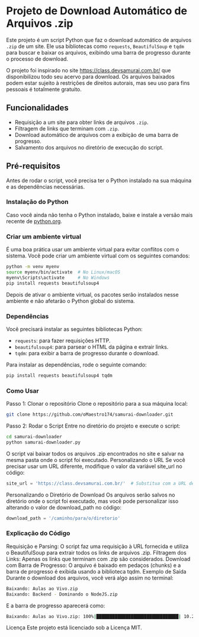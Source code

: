 # Projeto de Download Automático de Arquivos .zip

Este projeto é um script Python que faz o download automático de arquivos `.zip` de um site. Ele usa bibliotecas como `requests`, `BeautifulSoup` e `tqdm` para buscar e baixar os arquivos, exibindo uma barra de progresso durante o processo de download.

O projeto foi inspirado no site https://class.devsamurai.com.br/ que disponibilizou todo seu acervo para download. Os arquivos baixados podem estar sujeito à restrições de direitos autorais, mas seu uso para fins pessoais é totalmente gratuito.

## Funcionalidades

- Requisição a um site para obter links de arquivos `.zip`.
- Filtragem de links que terminam com `.zip`.
- Download automático de arquivos com a exibição de uma barra de progresso.
- Salvamento dos arquivos no diretório de execução do script.

## Pré-requisitos

Antes de rodar o script, você precisa ter o Python instalado na sua máquina e as dependências necessárias.

### Instalação do Python

Caso você ainda não tenha o Python instalado, baixe e instale a versão mais recente de [python.org](https://www.python.org/).

### Criar um ambiente virtual
É uma boa prática usar um ambiente virtual para evitar conflitos com o sistema. Você pode criar um ambiente virtual com os seguintes comandos:
```bash
python -m venv myenv
source myenv/bin/activate  # No Linux/macOS
myenv\Scripts\activate     # No Windows
pip install requests beautifulsoup4
```
Depois de ativar o ambiente virtual, os pacotes serão instalados nesse ambiente e não afetarão o Python global do sistema.

### Dependências

Você precisará instalar as seguintes bibliotecas Python:

- `requests`: para fazer requisições HTTP.
- `beautifulsoup4`: para parsear o HTML da página e extrair links.
- `tqdm`: para exibir a barra de progresso durante o download.

Para instalar as dependências, rode o seguinte comando:

```bash
pip install requests beautifulsoup4 tqdm
```

### Como Usar
Passo 1: Clonar o repositório
Clone o repositório para a sua máquina local:
```bash
git clone https://github.com/oMaestro174/samurai-downloader.git
```
Passo 2: Rodar o Script
Entre no diretório do projeto e execute o script:

```bash
cd samurai-downloader
python samurai-downloader.py
```
O script vai baixar todos os arquivos .zip encontrados no site e salvar na mesma pasta onde o script foi executado.
Personalizando o URL
Se você precisar usar um URL diferente, modifique o valor da variável site_url no código:

```python
site_url = 'https://class.devsamurai.com.br/'  # Substitua com a URL desejada
```
Personalizando o Diretório de Download
Os arquivos serão salvos no diretório onde o script foi executado, mas você pode personalizar isso alterando o valor de download_path no código:
```python
download_path = '/caminho/para/o/diretorio'
```

### Explicação do Código
Requisição e Parsing: O script faz uma requisição à URL fornecida e utiliza o BeautifulSoup para extrair todos os links de arquivos .zip.
Filtragem dos Links: Apenas os links que terminam com .zip são considerados.
Download com Barra de Progresso: O arquivo é baixado em pedaços (chunks) e a barra de progresso é exibida usando a biblioteca tqdm.
Exemplo de Saída
Durante o download dos arquivos, você verá algo assim no terminal:

```bash
Baixando: Aulas ao Vivo.zip
Baixando: Backend - Dominando o NodeJS.zip
```
E a barra de progresso aparecerá como:
```bash
Baixando: Aulas ao Vivo.zip: 100%|███████████████████████████████| 10.2M/10.2M [00:04<00:00, 2.45MB/s]
```
Licença
Este projeto está licenciado sob a Licença MIT.
